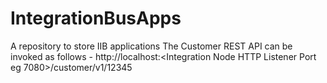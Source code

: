 # IntegrationBusApps
A repository to store IIB applications
The Customer REST API can be invoked as follows - http://localhost:<Integration Node HTTP Listener Port eg 7080>/customer/v1/12345
